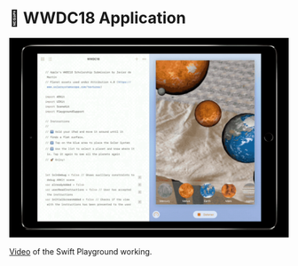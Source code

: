 #  WWDC18 Application

<p align="center">
  <img width="750" src="screen.gif">
</p>

[Video](https://www.youtube.com/watch?v=1VkZ0lgaOa8) of the Swift Playground working.

